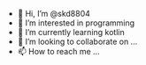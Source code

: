 - 👋 Hi, I’m @skd8804
- 👀 I’m interested in programming
- 🌱 I’m currently learning kotlin
- 💞️ I’m looking to collaborate on ...
- 📫 How to reach me ...

<!---
skd8804/skd8804 is a ✨ special ✨ repository because its `README.md` (this file) appears on your GitHub profile.
You can click the Preview link to take a look at your changes.
--->
